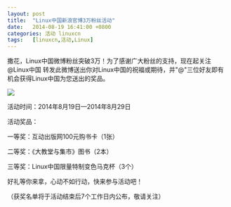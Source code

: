 ```yaml
---
layout: post
title:	"Linux中国新浪官博3万粉丝活动"
date:	2014-08-19 16:41:00 +0800 
categories:	活动 linuxcn 
tags:	[linuxcn,活动,Linux]
---
```



撒花，Linux中国微博粉丝突破3万！为了感谢广大粉丝的支持，现在起关注 @Linux中国 转发此微博送出你对Linux中国的祝福或期待，并"@"三位好友即有机会获得Linux中国为您送出的奖品。


![](/Asserts/Images//attachment/album/201408/19/162936yzboc366ympvzbxv.jpg)


活动时间：2014年8月19日—2014年8月29日


活动奖品：


一等奖：互动出版网100元购书卡（1张）


二等奖：《大教堂与集市》图书（2本）


三等奖：Linux中国限量特制变色马克杯（3个）


好礼等你来拿，心动不如行动，快来参与活动吧！


（获奖名单将于活动结束后7个工作日内公布，敬请关注）

